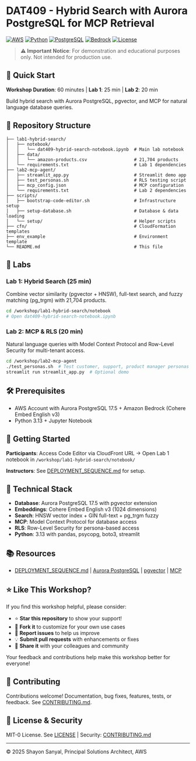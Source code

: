# DAT409 - Hybrid Search with Aurora PostgreSQL for MCP Retrieval

[![AWS](https://img.shields.io/badge/AWS-Aurora_PostgreSQL-FF9900?style=for-the-badge&logo=amazon-aws&logoColor=white)](https://aws.amazon.com/rds/aurora/)
[![Python](https://img.shields.io/badge/Python-3.13-3776AB?style=for-the-badge&logo=python&logoColor=white)](https://www.python.org/)
[![PostgreSQL](https://img.shields.io/badge/PostgreSQL-17.5-316192?style=for-the-badge&logo=postgresql&logoColor=white)](https://www.postgresql.org/)
[![Bedrock](https://img.shields.io/badge/Amazon_Bedrock-Cohere-FF9900?style=for-the-badge&logo=amazon-aws&logoColor=white)](https://aws.amazon.com/bedrock/)
[![License](https://img.shields.io/badge/License-MIT--0-green?style=for-the-badge)](LICENSE)

> **⚠️ Important Notice**: For demonstration and educational purposes only. Not intended for production use.

## 🚀 Quick Start

**Workshop Duration**: 60 minutes | **Lab 1**: 25 min | **Lab 2**: 20 min

Build hybrid search with Aurora PostgreSQL, pgvector, and MCP for natural language database queries.

## 📁 Repository Structure

```
├── lab1-hybrid-search/
│   ├── notebook/
│   │   └── dat409-hybrid-search-notebook.ipynb  # Main lab notebook
│   ├── data/
│   │   └── amazon-products.csv                  # 21,704 products
│   └── requirements.txt                         # Lab 1 dependencies
├── lab2-mcp-agent/
│   ├── streamlit_app.py                         # Streamlit demo app
│   ├── test_personas.sh                         # RLS testing script
│   ├── mcp_config.json                          # MCP configuration
│   └── requirements.txt                         # Lab 2 dependencies
├── scripts/
│   ├── bootstrap-code-editor.sh                 # Infrastructure setup
│   ├── setup-database.sh                        # Database & data loading
│   └── setup/                                   # Helper scripts
├── cfn/                                         # CloudFormation templates
├── env_example                                  # Environment template
└── README.md                                    # This file
```

## 🎯 Labs

### Lab 1: Hybrid Search (25 min)
Combine vector similarity (pgvector + HNSW), full-text search, and fuzzy matching (pg_trgm) with 21,704 products.

```bash
cd /workshop/lab1-hybrid-search/notebook
# Open dat409-hybrid-search-notebook.ipynb
```

### Lab 2: MCP & RLS (20 min)
Natural language queries with Model Context Protocol and Row-Level Security for multi-tenant access.

```bash
cd /workshop/lab2-mcp-agent
./test_personas.sh  # Test customer, support, product manager personas
streamlit run streamlit_app.py  # Optional demo
```

## 🛠️ Prerequisites
- AWS Account with Aurora PostgreSQL 17.5 + Amazon Bedrock (Cohere Embed English v3)
- Python 3.13 + Jupyter Notebook

## 🚦 Getting Started

**Participants**: Access Code Editor via CloudFront URL → Open Lab 1 notebook in `/workshop/lab1-hybrid-search/notebook/`

**Instructors**: See [DEPLOYMENT_SEQUENCE.md](DEPLOYMENT_SEQUENCE.md) for setup.

## 🔧 Technical Stack
- **Database**: Aurora PostgreSQL 17.5 with pgvector extension
- **Embeddings**: Cohere Embed English v3 (1024 dimensions)
- **Search**: HNSW vector index + GIN full-text + pg_trgm fuzzy
- **MCP**: Model Context Protocol for database access
- **RLS**: Row-Level Security for persona-based access
- **Python**: 3.13 with pandas, psycopg, boto3, streamlit

## 📚 Resources
- [DEPLOYMENT_SEQUENCE.md](DEPLOYMENT_SEQUENCE.md) | [Aurora PostgreSQL](https://docs.aws.amazon.com/AmazonRDS/latest/AuroraUserGuide/) | [pgvector](https://github.com/pgvector/pgvector) | [MCP](https://modelcontextprotocol.io/)

## ⭐ Like This Workshop?

If you find this workshop helpful, please consider:
- ⭐ **Star this repository** to show your support!
- 🍴 **Fork it** to customize for your own use cases
- 🐛 **Report issues** to help us improve
- 💡 **Submit pull requests** with enhancements or fixes
- 📢 **Share it** with your colleagues and community

Your feedback and contributions help make this workshop better for everyone!

## 🤝 Contributing

Contributions welcome! Documentation, bug fixes, features, tests, or feedback. See [CONTRIBUTING.md](CONTRIBUTING.md).

## 📄 License & Security
MIT-0 License. See [LICENSE](LICENSE) | Security: [CONTRIBUTING.md](CONTRIBUTING.md#security-issue-notifications)

---

© 2025 Shayon Sanyal, Principal Solutions Architect, AWS
